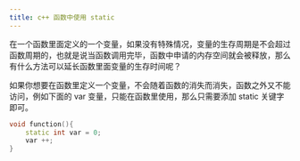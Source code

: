 ```yaml
---
title: c++ 函数中使用 static
---
```


在一个函数里面定义的一个变量，如果没有特殊情况，变量的生存周期是不会超过函数周期的，也就是说当函数调用完毕，函数中申请的内存空间就会被释放，那么有什么方法可以延长函数里面变量的生存时间呢？

如果你想要在函数里定义一个变量，不会随着函数的消失而消失，函数之外又不能访问，例如下面的 var 变量，只能在函数里使用，那么只需要添加 static 关键字即可。

```c++
void function(){
    static int var = 0;
    var ++;
}
```

